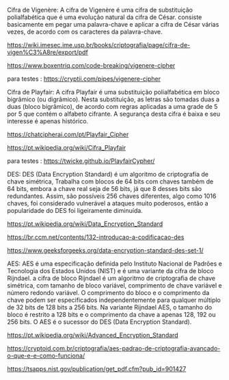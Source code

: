 Cifra de Vigenère:
    A cifra de Vigenère é uma cifra de substituição polialfabética que é uma evolução natural da cifra de César. consiste basicamente em pegar uma palavra-chave e aplicar a cifra de César várias vezes, de acordo com os caracteres da palavra-chave.

https://wiki.imesec.ime.usp.br/books/criptografia/page/cifra-de-vigen%C3%A8re/export/pdf

https://www.boxentriq.com/code-breaking/vigenere-cipher    

para testes : https://cryptii.com/pipes/vigenere-cipher

Cifra de Playfair:
    A cifra Playfair é uma substituição polialfabética em bloco bigrâmico (ou digrâmico). Nesta substituição, as letras são tomadas duas a duas (bloco bigrâmico), de acordo com regras aplicadas a uma grade de 5 por 5 que contém o alfabeto cifrante.
    A segurança desta cifra é baixa e seu interesse é apenas histórico.

https://chatcipherai.com/pt/Playfair_Cipher

https://pt.wikipedia.org/wiki/Cifra_Playfair

para testes : https://twicke.github.io/PlayfairCypher/
    
DES: 
    DES (Data Encryption Standard) é um algoritmo de criptografia de chave simétrica, Trabalha com blocos de 64 bits com chaves também de 64 bits, embora a chave real seja de 56 bits, já que 8 desses bits são redundantes. Assim, são possíveis 256 chaves diferentes, algo como 1016 chaves, foi considerado vulnerável a ataques muito poderosos, então a popularidade do DES foi ligeiramente diminuída.

https://pt.wikipedia.org/wiki/Data_Encryption_Standard

https://br.ccm.net/contents/132-introducao-a-codificacao-des

https://www.geeksforgeeks.org/data-encryption-standard-des-set-1/
    
AES:
    AES é uma especificação definida pelo Instituto Nacional de Padrões e Tecnologia dos Estados Unidos (NIST) e é uma variante da cifra de bloco Rijndael. a cifra de bloco Rijndael é um algoritmo de criptografia de chave simétrica, com tamanho de bloco variável, comprimento de chave variável e número redondo variável. O comprimento do bloco e o comprimento da chave podem ser especificados independentemente para qualquer múltiplo de 32 bits de 128 bits a 256 bits. Na variante Rijndael AES, o tamanho do bloco é restrito a 128 bits e o comprimento da chave a apenas 128, 192 ou 256 bits. O AES é o sucessor do DES (Data Encryption Standard).

https://pt.wikipedia.org/wiki/Advanced_Encryption_Standard
    
https://cryptoid.com.br/criptografia/aes-padrao-de-criptografia-avancado-o-que-e-e-como-funciona/

https://tsapps.nist.gov/publication/get_pdf.cfm?pub_id=901427
